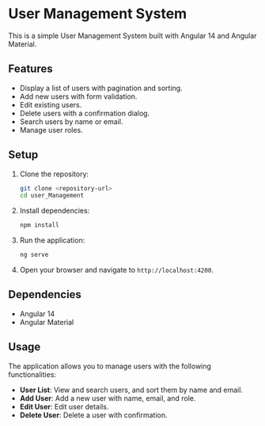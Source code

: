 # User Management System

This is a simple User Management System built with Angular 14 and Angular Material.

## Features

- Display a list of users with pagination and sorting.
- Add new users with form validation.
- Edit existing users.
- Delete users with a confirmation dialog.
- Search users by name or email.
- Manage user roles.

## Setup

1. Clone the repository:
    ```bash
    git clone <repository-url>
    cd user_Management
    ```

2. Install dependencies:
    ```bash
    npm install
    ```

3. Run the application:
    ```bash
    ng serve
    ```

4. Open your browser and navigate to `http://localhost:4200`.

## Dependencies

- Angular 14
- Angular Material

## Usage

The application allows you to manage users with the following functionalities:

- **User List**: View and search users, and sort them by name and email.
- **Add User**: Add a new user with name, email, and role.
- **Edit User**: Edit user details.
- **Delete User**: Delete a user with confirmation.
